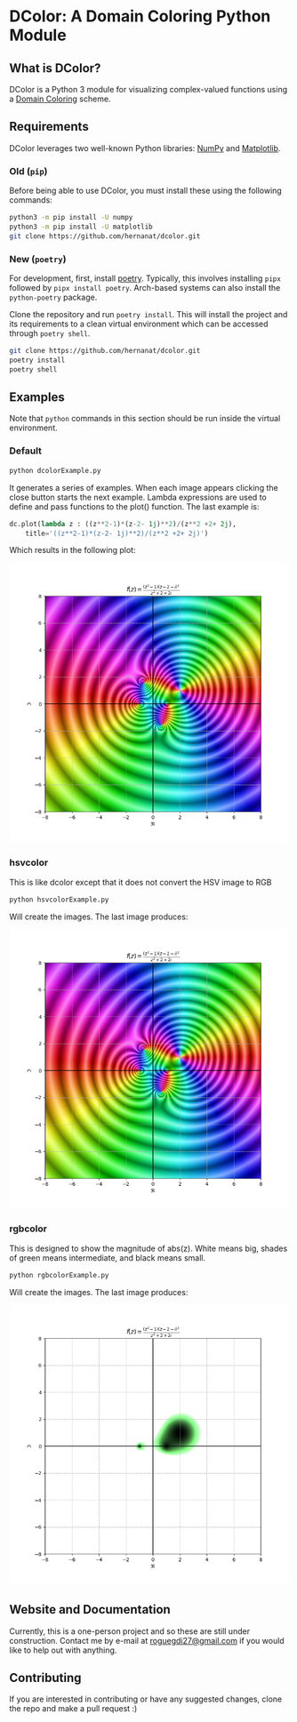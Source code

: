 # DColor: A Domain Coloring Python Module

## What is DColor?

DColor is a Python 3 module for visualizing complex-valued functions using a [Domain Coloring](https://en.wikipedia.org/wiki/Domain_coloring) scheme.

## Requirements

DColor leverages two well-known Python libraries: [NumPy](https://numpy.org/) and [Matplotlib](https://matplotlib.org/).

### Old (`pip`)

Before being able to use DColor, you must install these using the following commands:

```bash
python3 -m pip install -U numpy
python3 -m pip install -U matplotlib
git clone https://github.com/hernanat/dcolor.git
```

### New (`poetry`)

For development, first, install [poetry](https://python-poetry.org/).
Typically, this involves installing `pipx` followed by `pipx install poetry`.
Arch-based systems can also install the `python-poetry` package.

Clone the repository and run `poetry install`.
This will install the project and its requirements to a clean virtual environment which can be accessed through `poetry shell`.

```bash
git clone https://github.com/hernanat/dcolor.git
poetry install
poetry shell
```

<!-- TODO 
Figuring out how to install this this more permanently is a hanging question.
Poetry will let you build a wheel and tarball with `poetry build`, but getting this into PyPI would be better.
-->

## Examples

Note that `python` commands in this section should be run inside the virtual environment.

### Default

```bash
python dcolorExample.py
```

It generates a series of examples.
When each image appears clicking the close button starts the next example.
Lambda expressions are used to define and pass functions to the plot() function.
The last example is:

```python
dc.plot(lambda z : ((z**2-1)*(z-2- 1j)**2)/(z**2 +2+ 2j),
    title='((z**2-1)*(z-2- 1j)**2)/(z**2 +2+ 2j)')
```

Which results in the following plot:

![dcolor example](images/dcolor.png)

### hsvcolor

This is like dcolor except that it does not convert the HSV image to RGB

```bash
python hsvcolorExample.py
```

Will create the images.
The last image produces:

![hsvcolor example](images/hsvcolor.png)

### rgbcolor

This is designed to show  the magnitude of abs(z).
White means big, shades of green means intermediate, and black means small.

```bash
python rgbcolorExample.py
```

Will create the images.
The last image produces:

![rgbcolor example](images/rgbcolor.png)


## Website and Documentation

Currently, this is a one-person project and so these are still under construction. Contact me by e-mail at roguegdi27@gmail.com if you would like to help out with anything.

## Contributing

If you are interested in contributing or have any suggested changes, clone the repo and make a pull request :)
